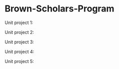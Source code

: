 # Brown-Scholars-Program
Unit project 1:
  
Unit project 2:
  
Unit project 3:
  
Unit project 4:
  
Unit project 5:

